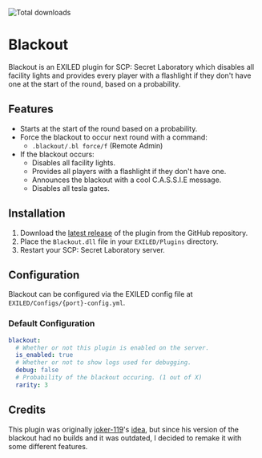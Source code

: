 ![Total downloads](https://img.shields.io/github/downloads/x0jony/Blackout/total)

# Blackout
Blackout is an EXILED plugin for SCP: Secret Laboratory which disables all facility lights and provides every player with a flashlight if they don't have one at the start of the round, based on a probability.

## Features
- Starts at the start of the round based on a probability.
- Force the blackout to occur next round with a command:
  - `.blackout/.bl force/f` (Remote Admin)
- If the blackout occurs:
  - Disables all facility lights.
  - Provides all players with a flashlight if they don't have one.
  - Announces the blackout with a cool C.A.S.S.I.E message.
  - Disables all tesla gates.

## Installation
1. Download the [latest release](https://github.com/x0jony/Blackout/releases/latest) of the plugin from the GitHub repository.
2. Place the `Blackout.dll` file in your `EXILED/Plugins` directory.
3. Restart your SCP: Secret Laboratory server.

## Configuration
Blackout can be configured via the EXILED config file at `EXILED/Configs/{port}-config.yml`.

### Default Configuration
```yaml
blackout:
  # Whether or not this plugin is enabled on the server.
  is_enabled: true
  # Whether or not to show logs used for debugging.
  debug: false
  # Probability of the blackout occuring. (1 out of X)
  rarity: 3
```

## Credits
This plugin was originally [joker-119](https://github.com/joker-119)'s [idea](https://github.com/joker-119/SCPSL-Gamemodes), but since his version of the blackout had no builds and it was outdated, I decided to remake it with some different features.
